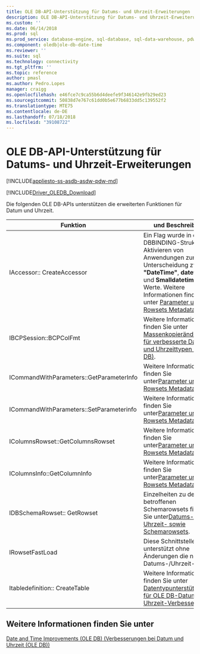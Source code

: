 ```yaml
---
title: OLE DB-API-Unterstützung für Datums- und Uhrzeit-Erweiterungen | Microsoft-Dokumentation
description: OLE DB-API-Unterstützung für Datums- und Uhrzeit-Erweiterungen
ms.custom: ''
ms.date: 06/14/2018
ms.prod: sql
ms.prod_service: database-engine, sql-database, sql-data-warehouse, pdw
ms.component: oledb|ole-db-date-time
ms.reviewer: ''
ms.suite: sql
ms.technology: connectivity
ms.tgt_pltfrm: ''
ms.topic: reference
author: pmasl
ms.author: Pedro.Lopes
manager: craigg
ms.openlocfilehash: e46fce7c9ca55b6d4deefe9f346142e9fb29ed23
ms.sourcegitcommit: 50838d7e767c61dd0b5e677b6833dd5c139552f2
ms.translationtype: MTE75
ms.contentlocale: de-DE
ms.lasthandoff: 07/18/2018
ms.locfileid: "39108722"
---
```

# <a name="ole-db-api-support-for-date-and-time-enhancements"></a>OLE DB-API-Unterstützung für Datums- und Uhrzeit-Erweiterungen
[!INCLUDE[appliesto-ss-asdb-asdw-pdw-md](../../../includes/appliesto-ss-asdb-asdw-pdw-md.md)]

[!INCLUDE[Driver_OLEDB_Download](../../../includes/driver_oledb_download.md)]

  Die folgenden OLE DB-APIs unterstützen die erweiterten Funktionen für Datum und Uhrzeit.  
  
|Funktion|und Beschreibung|  
|--------------|-----------------|  
|IAccessor:: CreateAccessor|Ein Flag wurde in der DBBINDING-Struktur zum Aktivieren von Anwendungen zur Unterscheidung zwischen **"DateTime"**, **datetime2**, und **Smalldatetime** Werte. Weitere Informationen finden Sie unter [Parameter und Rowsets Metadata](../../oledb/ole-db-date-time/metadata-parameter-and-rowset.md).|  
|IBCPSession::BCPColFmt|Weitere Informationen finden Sie unter [Massenkopieränderungen für verbesserte Datums- und Uhrzeittypen &#40;OLE DB&#41;](../../oledb/ole-db-date-time/bulk-copy-changes-for-enhanced-date-and-time-types-ole-db.md).|  
|ICommandWithParameters::GetParameterInfo|Weitere Informationen finden Sie unter[Parameter und Rowsets Metadata](../../oledb/ole-db-date-time/metadata-parameter-and-rowset.md).|  
|ICommandWithParameters::SetParameterinfo|Weitere Informationen finden Sie unter[Parameter und Rowsets Metadata](../../oledb/ole-db-date-time/metadata-parameter-and-rowset.md).|  
|IColumnsRowset::GetColumnsRowset|Weitere Informationen finden Sie unter[Parameter und Rowsets Metadata](../../oledb/ole-db-date-time/metadata-parameter-and-rowset.md).|  
|IColumnsInfo::GetColumnInfo|Weitere Informationen finden Sie unter[Parameter und Rowsets Metadata](../../oledb/ole-db-date-time/metadata-parameter-and-rowset.md).|  
|IDBSchemaRowset:: GetRowset|Einzelheiten zu den betroffenen Schemarowsets finden Sie unter[Datums- und Uhrzeit- sowie Schemarowsets](../../oledb/ole-db-date-time/metadata-date-and-time-and-schema-rowsets.md).|  
|IRowsetFastLoad|Diese Schnittstelle unterstützt ohne Änderungen die neuen Datums-/Uhrzeit-Typen.|  
|Itabledefinition:: CreateTable|Weitere Informationen finden Sie unter [Datentypunterstützung für OLE DB-Datum und Uhrzeit-Verbesserungen](../../oledb/ole-db-date-time/data-type-support-for-ole-db-date-and-time-improvements.md).|  
  
## <a name="see-also"></a>Weitere Informationen finden Sie unter  
 [Date and Time Improvements &#40;OLE DB&#41; (Verbesserungen bei Datum und Uhrzeit &#40;OLE DB&#41;)](../../oledb/ole-db-date-time/date-and-time-improvements-ole-db.md)  
  
  
